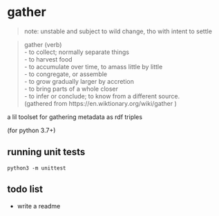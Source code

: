 # gather
> note: unstable and subject to wild change, tho with intent to settle

<blockquote>
gather (verb)<br>
    - to collect; normally separate things<br>
        - to harvest food<br>
        - to accumulate over time, to amass little by little<br>
        - to congregate, or assemble<br>
        - to grow gradually larger by accretion<br>
    - to bring parts of a whole closer<br>
    - to infer or conclude; to know from a different source.<br>
(gathered from https://en.wiktionary.org/wiki/gather )
</blockquote>

a lil toolset for gathering metadata as rdf triples

(for python 3.7+)

## running unit tests
`python3 -m unittest`

## todo list
- write a readme
